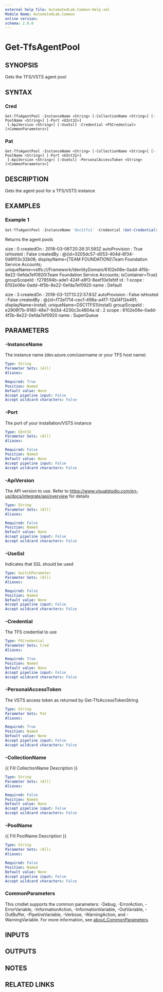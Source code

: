 ```yaml
---
external help file: AutomatedLab.Common-Help.xml
Module Name: AutomatedLab.Common
online version:
schema: 2.0.0
---
```


# Get-TfsAgentPool

## SYNOPSIS
Gets the TFS/VSTS agent pool

## SYNTAX

### Cred
```
Get-TfsAgentPool -InstanceName <String> [-CollectionName <String>] [-PoolName <String>] [-Port <UInt32>]
 [-ApiVersion <String>] [-UseSsl] -Credential <PSCredential> [<CommonParameters>]
```

### Pat
```
Get-TfsAgentPool -InstanceName <String> [-CollectionName <String>] [-PoolName <String>] [-Port <UInt32>]
 [-ApiVersion <String>] [-UseSsl] -PersonalAccessToken <String> [<CommonParameters>]
```

## DESCRIPTION
Gets the agent pool for a TFS/VSTS instance

## EXAMPLES

### Example 1

```powershell
Get-TfsAgentPool -InstanceName 'dsc1tfs1' -Credential (Get-Credential)
```

Returns the agent pools

size          : 0
createdOn     : 2018-03-06T20:26:31.593Z
autoProvision : True
isHosted      : False
createdBy     : @{id=0205dc57-d053-404d-8f34-0d6f03c32b08; displayName=\[TEAM FOUNDATION\]\Team Foundation Service Accounts; uniqueName=vstfs:///Framework/IdentityDomain/6102e06e-0add-4f5b-8e22-0efda7ef0920\Team
                Foundation Service Accounts; isContainer=True}
groupScopeId  : f278594b-ade1-424f-a9f3-8eef10e1efdf
id            : 1
scope         : 6102e06e-0add-4f5b-8e22-0efda7ef0920
name          : Default

size          : 3
createdOn     : 2018-03-13T13:22:57.83Z
autoProvision : False
isHosted      : False
createdBy     : @{id=f72e1714-cec1-498a-a4f7-12a14f12e491; displayName=Install; uniqueName=DSC1TFS1\Install}
groupScopeId  : e2906f7b-9180-48e7-9d3d-4230c3c4804a
id            : 2
scope         : 6102e06e-0add-4f5b-8e22-0efda7ef0920
name          : SuperQueue

## PARAMETERS

### -InstanceName
The instance name (dev.azure.com/username or your TFS host name)

```yaml
Type: String
Parameter Sets: (All)
Aliases:

Required: True
Position: Named
Default value: None
Accept pipeline input: False
Accept wildcard characters: False
```

### -Port
The port of your installation/VSTS instance

```yaml
Type: UInt32
Parameter Sets: (All)
Aliases:

Required: False
Position: Named
Default value: None
Accept pipeline input: False
Accept wildcard characters: False
```

### -ApiVersion
The API version to use.
Refer to https://www.visualstudio.com/en-us/docs/integrate/api/overview for details

```yaml
Type: String
Parameter Sets: (All)
Aliases:

Required: False
Position: Named
Default value: None
Accept pipeline input: False
Accept wildcard characters: False
```

### -UseSsl
Indicates that SSL should be used

```yaml
Type: SwitchParameter
Parameter Sets: (All)
Aliases:

Required: False
Position: Named
Default value: None
Accept pipeline input: False
Accept wildcard characters: False
```

### -Credential
The TFS credential to use

```yaml
Type: PSCredential
Parameter Sets: Cred
Aliases:

Required: True
Position: Named
Default value: None
Accept pipeline input: False
Accept wildcard characters: False
```

### -PersonalAccessToken
The VSTS access token as returned by Get-TfsAccessTokenString

```yaml
Type: String
Parameter Sets: Pat
Aliases:

Required: True
Position: Named
Default value: None
Accept pipeline input: False
Accept wildcard characters: False
```

### -CollectionName
{{ Fill CollectionName Description }}

```yaml
Type: String
Parameter Sets: (All)
Aliases:

Required: False
Position: Named
Default value: None
Accept pipeline input: False
Accept wildcard characters: False
```

### -PoolName
{{ Fill PoolName Description }}

```yaml
Type: String
Parameter Sets: (All)
Aliases:

Required: False
Position: Named
Default value: None
Accept pipeline input: False
Accept wildcard characters: False
```

### CommonParameters
This cmdlet supports the common parameters: -Debug, -ErrorAction, -ErrorVariable, -InformationAction, -InformationVariable, -OutVariable, -OutBuffer, -PipelineVariable, -Verbose, -WarningAction, and -WarningVariable. For more information, see [about_CommonParameters](http://go.microsoft.com/fwlink/?LinkID=113216).

## INPUTS

## OUTPUTS

## NOTES

## RELATED LINKS
